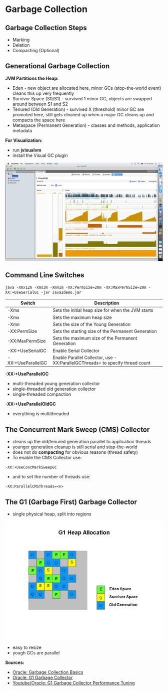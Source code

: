 # Garbage Collection

## Garbage Collection Steps
* Marking
* Deletion
* Compacting (Optional)

## Generational Garbage Collection

**JVM Partitions the Heap:**
* Eden - new object are allocated here, minor GCs (stop-the-world event) cleans this up very frequently
* Survivor Space (S0/S1) - survived 1 minor GC, objects are swapped around between S1 and S2
* Tenured (Old Generation) -  survived X (threshold) minor GC are promoted here, still gets cleaned up when a major GC cleans up and compacts the space here
* Metaspace (Permanent Generation) - classes and methods, application metadata

**For Visualization:**
* run **jvisualvm**
* install the Visual GC plugin

![Visual VM](/Images/VisualVM.png)

## Command Line Switches
```
java -Xmx12m -Xms3m -Xmn1m -XX:PermSize=20m -XX:MaxPermSize=20m -XX:+UseSerialGC -jar Java2demo.jar
```
Switch            | Description
----------------- | ------------
-Xms              | Sets the initial heap size for when the JVM starts
-Xmx              | Sets the maximum heap size
-Xmn              | Sets the size of the Young Generation
-XX:PermSize      | Sets the starting size of the Permanent Generation
-XX:MaxPermSize   | Sets the maximum size of the Permanent Generation
-XX:+UseSerialGC  | Enable Serial Collector
-XX:+UseParallelGC| Enable Parallel Collector, use -XX:ParallelGCThreads=<desired number> to specify thread count

**-XX:+UseParallelGC**
* multi-threaded young generation collector
* single-threaded old generation collector
* single-threaded compaction

**-XX:+UseParallelOldGC**
* everything is multithreaded

## The Concurrent Mark Sweep (CMS) Collector
* cleans up the old/tenured generation parallel to application threads
* younger generation cleanup is still serial and stop-the-world
* does not do **compacting** for obvious reasons (thread safety)
* To enable the CMS Collector use:
```
-XX:+UseConcMarkSweepGC
```
* and to set the number of threads use:
```
-XX:ParallelCMSThreads=<n>
```

## The G1 (Garbage First) Garbage Collector
* single physical heap, split into regions

![GM Regions](/Images/G1Regions.png)
* easy to resize
* yough GCs are parallel


**Sources:**
* [Oracle: Garbage Collection Basics](http://www.oracle.com/webfolder/technetwork/tutorials/obe/java/gc01/index.html)
* [Oracle: G1 Garbage Collector](http://www.oracle.com/technetwork/tutorials/tutorials-1876574.html)
* [Youtube/Oracle: G1 Garbage Collector Performance Tuning](https://www.youtube.com/watch?v=bhVzCIk3-Q4)
